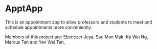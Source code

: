 # ApptApp

 This is an appointment app to allow professors and students to meet and schedule appointments more conveniently.  
 
 Members of this project are: Ebenezer Jeya, Sau Mun Mak, Ka Wai Ng, Marcus Tan and Yen Wei Tan.
